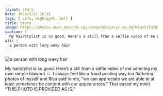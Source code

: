 ```yaml
---
layout: story
date: 2024/5/23 16:31
tags: [ Life, Highlight, Self ]
title: Story
image: https://photos.muan.dev/cdn-cgi/imagedelivery/-wp_VgtWlgmh1JURQ8t1mg/5efc0ad1-6643-4db5-48d9-5941f7078500/public
caption: |
  My hairstylist is so good. Here’s a still from a selfie video of me admiring my own simple blowout ☺️. I always feel like a fraud posting way too flattering photos of myself and Risa said to me, “we can appreciate we are able to at least *sometimes* be content with our appearances.” That eased my mind. “THIS PHOTO IS PROVIDED AS IS.”
alt: |
  a person with long wavy hair
---
```


![a person with long wavy hair](https://photos.muan.dev/cdn-cgi/imagedelivery/-wp_VgtWlgmh1JURQ8t1mg/5efc0ad1-6643-4db5-48d9-5941f7078500/public)

My hairstylist is so good. Here’s a still from a selfie video of me admiring my own simple blowout ☺️. I always feel like a fraud posting way too flattering photos of myself and Risa said to me, “we can appreciate we are able to at least *sometimes* be content with our appearances.” That eased my mind. “THIS PHOTO IS PROVIDED AS IS.”
